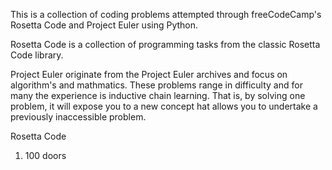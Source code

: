 This is a collection of coding problems attempted through freeCodeCamp's Rosetta Code and Project Euler using Python. 

Rosetta Code is a collection of programming tasks from the classic Rosetta Code library.

Project Euler originate from the Project Euler archives and focus on algorithm's and mathmatics.  These problems range in difficulty and for many the experience is inductive chain learning.  That is, by solving one problem, it will expose you to a new concept hat allows you to undertake a previously inaccessible problem.  

Rosetta Code
1) 100 doors